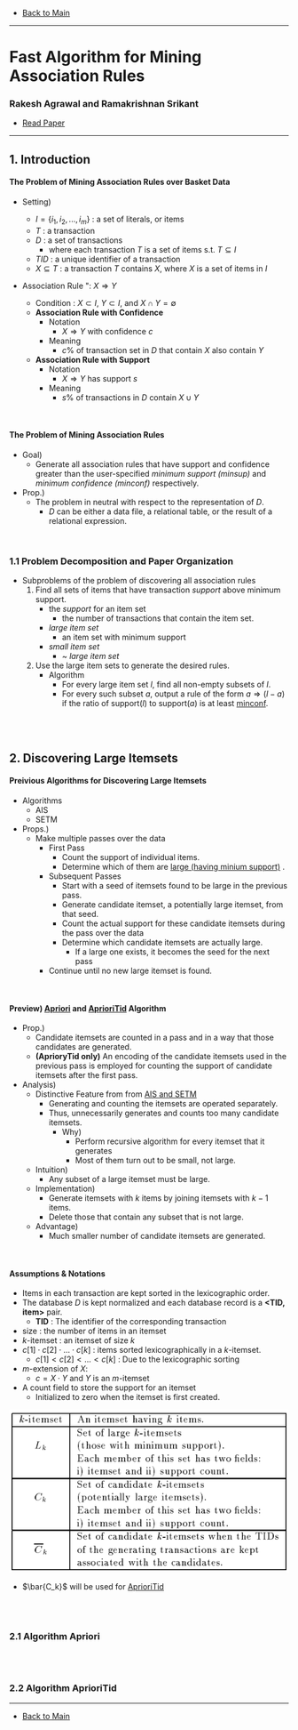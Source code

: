 * [Back to Main](../README.md)
---

# Fast Algorithm for Mining Association Rules
### Rakesh Agrawal and Ramakrishnan Srikant
* [Read Paper](../papers/230916%20fast_mining.pdf)

---

## 1. Introduction
#### The Problem of Mining Association Rules over Basket Data
* Setting)
  * $I =\{i_1, i_2, ..., i_m\}$ : a set of literals, or items
  * $T$ : a transaction
  * $D$ : a set of transactions
    * where each transaction $T$ is a set of items s.t. $T \subseteq I$
  * $TID$ : a unique identifier of a transaction
  * $X \subseteq T$ : a transaction $T$ contains $X$, where $X$ is a set of items in $I$    
  
* Association Rule ": $X\Rightarrow Y$
  * Condition : $X\subset I$, $Y\subset I$, and $X\cap Y = \emptyset$
  * **Association Rule with Confidence**
    * Notation
      * $X\Rightarrow Y$ with confidence $c$
    * Meaning
      * $c$% of transaction set in $D$ that contain $X$ also contain $Y$
  * **Association Rule with Support**
    * Notation
      * $X\Rightarrow Y$ has support $s$
    * Meaning
      * $s$% of transactions in $D$ contain $X\cup Y$

<br>

#### The Problem of Mining Association Rules
* Goal)
  * Generate all association rules that have support and confidence greater than the user-specified *minimum support (minsup)* and *minimum confidence (minconf)* respectively.
* Prop.)
  * The problem in neutral with respect to the representation of $D$.
    * $D$ can be either a data file, a relational table, or the result of a relational expression.

<br>

### 1.1 Problem Decomposition and Paper Organization
* Subproblems of the problem of discovering all association rules
  1. Find all sets of items that have transaction *support* above minimum support.
     * the *support* for an item set
       * the number of transactions that contain the item set.
     * *large item set*
       * an item set with minimum support
     * *small item set*
       * ~ *large item set*
  2. Use the large item sets to generate the desired rules.
     * Algorithm
       * For every large item set $l$, find all non-empty subsets of $l$.
       * For every such subset $a$, output a rule of the form $a\Rightarrow (l-a)$ if the ratio of support($l$) to support($a$) is at least [minconf](#the-problem-of-mining-association-rules).

<br><br>

## 2. Discovering Large Itemsets
#### Preivious Algorithms for Discovering Large Itemsets
* Algorithms
  * AIS
  * SETM
* Props.)
  * Make multiple passes over the data
    * First Pass
      * Count the support of individual items.
      * Determine which of them are [large (having minium support)](#11-problem-decomposition-and-paper-organization) .
    * Subsequent Passes
      * Start with a seed of itemsets found to be large in the previous pass.
      * Generate candidate itemset, a potentially large itemset, from that seed.
      * Count the actual support for these candidate itemsets during the pass over the data
      * Determine which candidate itemsets are actually large.
        * If a large one exists, it becomes the seed for the next pass
    * Continue until no new large itemset is found.

<br>

#### Preview) [Apriori](#21-algorithm-apriori) and [AprioriTid](#22-algorithm-aprioritid) Algorithm
* Prop.)
  * Candidate itemsets are counted in a pass and in a way that those candidates are generated.
  * **(AprioryTid only)** An encoding of the candidate itemsets used in the previous pass is employed for counting the support of candidate itemsets after the first pass.
* Analysis)
  * Distinctive Feature from from [AIS and SETM](#preivious-algorithms-for-discovering-large-itemsets)
    * Generating and counting the itemsets are operated separately.
    * Thus, unnecessarily generates and counts too many candidate itemsets.
      * Why) 
        * Perform recursive algorithm for every itemset that it generates
        * Most of them turn out to be small, not large.
  * Intuition)
    * Any subset of a large itemset must be large.
  * Implementation)
    * Generate itemsets with $k$ items by joining itemsets with $k-1$ items.
    * Delete those that contain any subset that is not large.
  * Advantage)
    * Much smaller number of candidate itemsets are generated.

<br>

#### Assumptions & Notations
* Items in each transaction are kept sorted in the lexicographic order.
* The database $D$ is kept normalized and each database record is a **<TID, item>** pair.
  * **TID** : The identifier of the corresponding transaction
* size : the number of items in an itemset
* $k$-itemset : an itemset of size $k$
* $c[1] \cdot c[2] \cdot ... \cdot c[k]$ : items sorted lexicographically in a $k$-itemset.
  * $c[1] \lt c[2] \lt ... \lt c[k]$ : Due to the lexicographic sorting
* $m$-extension of $X$:
  * $c=X\cdot Y$ and $Y$ is an $m$-itemset
* A count field to store the support for an itemset   
  * Initialized to zero when the itemset is first created.   

![](../images/003_fast_mining/02_01_01.png)
* $\bar{C_k}$ will be used for [AprioriTid](#22-algorithm-aprioritid)

<br><br>

### 2.1 Algorithm Apriori







<br><br>

### 2.2 Algorithm AprioriTid



---
* [Back to Main](../README.md)